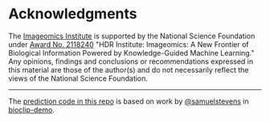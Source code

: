 # Acknowledgments

The [Imageomics Institute](https://imageomics.org/) is supported by the National Science Foundation under [Award No. 2118240](https://www.nsf.gov/awardsearch/showAward?AWD_ID=2118240) "HDR Institute: Imageomics: A New Frontier of Biological Information Powered by Knowledge-Guided Machine Learning." Any opinions, findings and conclusions or recommendations expressed in this material are those of the author(s) and do not necessarily reflect the views of the National Science Foundation.

---

The [prediction code in this repo](src/bioclip/predict.py) is based on work by [@samuelstevens](https://github.com/samuelstevens) in [bioclip-demo](https://huggingface.co/spaces/imageomics/bioclip-demo/tree/ef075807a55687b320427196ac1662b9383f988f).
